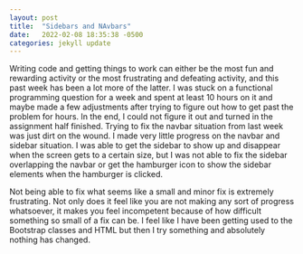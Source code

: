 ```yaml
---
layout: post
title:  "Sidebars and NAvbars"
date:   2022-02-08 18:35:38 -0500
categories: jekyll update
---
```


Writing code and getting things to work can either be the most fun and rewarding activity or the most frustrating and defeating activity, and this past week has been a lot more of the latter. I was stuck on a functional programming question for a week and spent at least 10 hours on it and maybe made a few adjustments after trying to figure out how to get past the problem for hours. In the end, I could not figure it out and turned in the assignment half finished. Trying to fix the navbar situation from last week was just dirt on the wound. I made very little progress on the navbar and sidebar situation. I was able to get the sidebar to show up and disappear when the screen gets to a certain size, but I was not able to fix the sidebar overlapping the navbar or get the hamburger icon to show the sidebar elements when the hamburger is clicked. 

Not being able to fix what seems like a small and minor fix is extremely frustrating. Not only does it feel like you are not making any sort of progress whatsoever, it makes you feel incompetent because of how difficult something so small of a fix can be. I feel like I have been getting used to the Bootstrap classes and HTML but then I try something and absolutely nothing has changed. 

